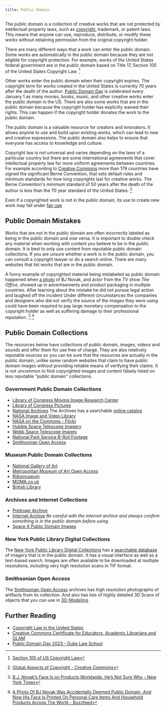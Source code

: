```yaml
---
title: Public Domain
---
```


The public domain is a collection of creative works that are not protected by intellectual property laws, such as [copyright](../copyright/copyright-for-artists.md), trademark, or patent laws. This means that anyone can use, reproduce, distribute, or modify these works without obtaining permission from the original copyright holder.

There are many different ways that a work can enter the public domain. Some works are automatically in the public domain because they are not eligible for copyright protection. For example, works of the United States federal government are in the public domain based on Title 17, Section 105 of the United States Copyright Law. [^1]

Other works enter the public domain when their copyright expires. The copyright term for works created in the United States is currently 70 years after the death of the author. [Public Domain Day](https://web.law.duke.edu/cspd/publicdomainday/2023/) is celebrated every January 1 as many movies, books, music, and other creative works enter the public domain in the US. There are also some works that are in the public domain because the copyright holder has explicitly waived their rights. This can happen if the copyright holder donates the work to the public domain.

The public domain is a valuable resource for creators and innovators. It allows anyone to use and build upon existing works, which can lead to new and creative expressions. The public domain also helps to ensure that everyone has access to knowledge and culture.

Copyright law is not universal and varies depending on the laws of a particular country but there are some international agreements that cover intellectual property law for more uniform agreements between countries. For example according to [Creative Commons](https://creativecommons.org/) more than 179 countries have signed the significant Berne Convention, that sets default rules and minimum standards for how long copyrights last for creative works. The Berne Convention's minimum standard of 50 years after the death of the author is less than the 70 year standard of the United States. [^2]

Even if a copyrighted work is not in the public domain, its use to create new work may fall under [fair use](../copyright/fair-use.md)

## Public Domain Mistakes

Works that are not in the public domain are often incorrectly labeled as being in the public domain and vise versa. It is important to double check any material when working with content you believe to be in the public domain. It is best to only use content from reputable public domain collections. If you are unsure whether a work is in the public domain, you can consult a copyright lawyer or do a search online. There are many websites that list works that are in the public domain.

A funny example of copyrighted material being mislabeled as public domain happened when [a photo](https://www.instagram.com/p/lTsF59rC9A/) of BJ Novak, and actor from the TV show _The Office_, showed up in advertisements and product packaging in multiple countries. After learning about the mistake he did not pursue legal action and laughed off the incident Under different circumstances the companies and designers who did not verify the source of the images they were using could have been required to pay large monetary compensation to the copyright holder as well as suffering damage to their professional reputation. [^3] [^4]

## Public Domain Collections

The resources below have collections of public domain, images, videos and sounds and offer them for use free of charge. They are also relatively reputable sources so you can be sure that the resources are actually in the public domain, unlike some random websites that claim to have public domain images without providing reliable means of verifying their claims. It is not uncommon to find copyrighted images and content falsely listed on less reputable "public domain" collections.

### Government Public Domain Collections

- [Library of Congress Moving Image Research Center](https://www.loc.gov/rr/mopic/pubdomain.html)
- [Library of Congress Pictures](https://www.loc.gov/pictures/)
- [National Archives](https://www.archives.gov/) The Archives has a searchable [online catalog](https://www.archives.gov/research/catalog)
- [NASA Image and Video Library](https://images.nasa.gov/)
- [NASA on the Commons - Flickr](https://www.flickr.com/photos/nasacommons/)
- [Hubble Space Telescope Imagery](https://www.nasa.gov/mission_pages/hubble/multimedia/index.html)
- [Webb Space Telescope Images](https://webbtelescope.org/images)
- [National Park Service B-Roll Footage](https://www.nps.gov/yose/learn/photosmultimedia/b-roll.htm)
- [Smithsonian Open Access](https://www.si.edu/openaccess)

### Museum Public Domain Collections

- [National Gallery of Art](https://www.nga.gov/open-access-images.html)
- [Metropolitan Museum of Art Open Access](https://www.metmuseum.org/about-the-met/policies-and-documents/open-access)
- [Rijksmuseum](https://www.rijksmuseum.nl/en/search?ii=0&p=1)
- [MOMA.co.uk](https://www.moma.co.uk/public-domain-images/)
- [British Library](https://www.flickr.com/photos/britishlibrary/)

### Archives and Internet Collections

- [Prelinger Archive](https://archive.org/details/prelinger)
- [Internet Archive](https://archive.org/details/movies) _Be careful with the internet archive and always confirm something is in the public domain before using._
- [Space X Public Domain Images](https://www.flickr.com/photos/spacex/)

### New York Public Library Digital Collections

The [New York Public Library Digital Collections](https://digitalcollections.nypl.org/collections/the-new-york-times#/?tab=navigation) has a [searchable database](https://digitalcollections.nypl.org/collections/the-new-york-times#/?tab=navigation) of imagery that is in the public domain. It has a visual interface as well as a text-based search. Images are often available to be downloaded at multiple resolutions, including very high resolution scans in TIF format.

### Smithsonian Open Access

The [Smithsonian Open Access](https://www.si.edu/openaccess) archives has high resolution photographs of artifacts from its collection. And also has lots of highly detailed 3D Scans of objects that you can use in [3D-Modeling](../3d-modeling/3d-modeling.md).

## Further Reading

- [Copyright Law in the United States](https://www.copyright.gov/title17/)
- [Creative Commons Certificate for Educators, Academic Librarians and GLAM](https://certificates.creativecommons.org/cccertedu/chapter/1-what-is-creative-commons/)
- [Public Domain Day 2023 - Duke Law School](https://web.law.duke.edu/cspd/publicdomainday/2023/)

[^1]: [Section 105 of US Copyright Law](https://www.copyright.gov/title17/92chap1.html#105)
[^2]: [Global Aspects of Copyright - Creative Commons](https://certificates.creativecommons.org/cccertedu/chapter/2-2-global-aspects-of-copyright/)
[^3]: [B.J. Novak’s Face Is on Products Worldwide. He’s Not Sure Why - New York Times](https://www.nytimes.com/2021/10/27/business/bj-novak-photo-public-domain-products.html)
[^4]: [A Photo Of BJ Novak Was Accidentally Deemed Public Domain, And Now His Face Is Printed On Personal Care Items And Household Products Across The World - Buzzfeed](https://www.buzzfeed.com/emilymaeczachor/bj-novak-pic-public-domain-face-of-products-worldwide)
